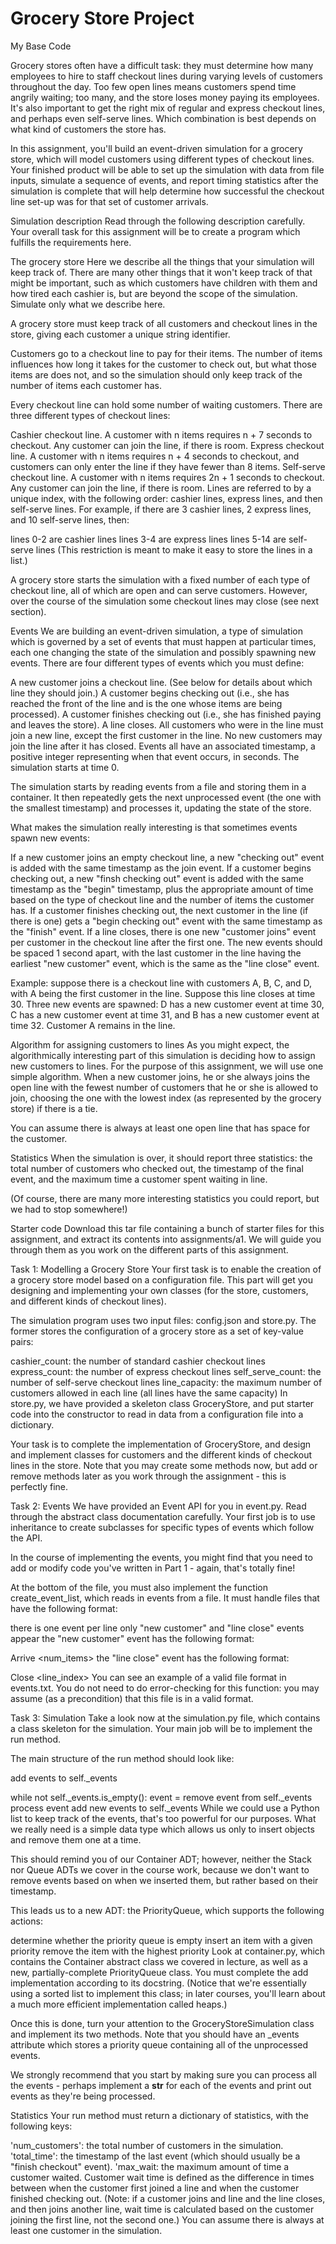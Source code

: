 # Grocery Store Project 
 My Base Code


Grocery stores often have a difficult task: they must determine how many employees to hire to staff checkout lines during varying levels of customers throughout the day. Too few open lines means customers spend time angrily waiting; too many, and the store loses money paying its employees. It's also important to get the right mix of regular and express checkout lines, and perhaps even self-serve lines. Which combination is best depends on what kind of customers the store has.

In this assignment, you'll build an event-driven simulation for a grocery store, which will model customers using different types of checkout lines. Your finished product will be able to set up the simulation with data from file inputs, simulate a sequence of events, and report timing statistics after the simulation is complete that will help determine how successful the checkout line set-up was for that set of customer arrivals.

Simulation description
Read through the following description carefully. Your overall task for this assignment will be to create a program which fulfills the requirements here.

The grocery store
Here we describe all the things that your simulation will keep track of. There are many other things that it won't keep track of that might be important, such as which customers have children with them and how tired each cashier is, but are beyond the scope of the simulation.
Simulate only what we describe here.

A grocery store must keep track of all customers and checkout lines in the store, giving each customer a unique string identifier.

Customers go to a checkout line to pay for their items. The number of items influences how long it takes for the customer to check out, but what those items are does not, and so the simulation should only keep track of the number of items each customer has.

Every checkout line can hold some number of waiting customers. There are three different types of checkout lines:

Cashier checkout line. A customer with n items requires n + 7 seconds to checkout. Any customer can join the line, if there is room.
Express checkout line. A customer with n items requires n + 4 seconds to checkout, and customers can only enter the line if they have fewer than 8 items.
Self-serve checkout line. A customer with n items requires 2n + 1 seconds to checkout. Any customer can join the line, if there is room.
Lines are referred to by a unique index, with the following order: cashier lines, express lines, and then self-serve lines. For example, if there are 3 cashier lines, 2 express lines, and 10 self-serve lines, then:

lines 0-2 are cashier lines
lines 3-4 are express lines
lines 5-14 are self-serve lines
(This restriction is meant to make it easy to store the lines in a list.)

A grocery store starts the simulation with a fixed number of each type of checkout line, all of which are open and can serve customers. However, over the course of the simulation some checkout lines may close (see next section).

Events
We are building an event-driven simulation, a type of simulation which is governed by a set of events that must happen at particular times, each one changing the state of the simulation and possibly spawning new events. There are four different types of events which you must define:

A new customer joins a checkout line. (See below for details about which line they should join.)
A customer begins checking out (i.e., she has reached the front of the line and is the one whose items are being processed).
A customer finishes checking out (i.e., she has finished paying and leaves the store).
A line closes. All customers who were in the line must join a new line, except the first customer in the line. No new customers may join the line after it has closed.
Events all have an associated timestamp, a positive integer representing when that event occurs, in seconds. The simulation starts at time 0.

The simulation starts by reading events from a file and storing them in a container. It then repeatedly gets the next unprocessed event (the one with the smallest timestamp) and processes it, updating the state of the store.

What makes the simulation really interesting is that sometimes events spawn new events:

If a new customer joins an empty checkout line, a new "checking out" event is added with the same timestamp as the join event.
If a customer begins checking out, a new "finsh checking out" event is added with the same timestamp as the "begin" timestamp, plus the appropriate amount of time based on the type of checkout line and the number of items the customer has.
If a customer finishes checking out, the next customer in the line (if there is one) gets a "begin checking out" event with the same timestamp as the "finish" event.
If a line closes, there is one new "customer joins" event per customer in the checkout line after the first one. The new events should be spaced 1 second apart, with the last customer in the line having the earliest "new customer" event, which is the same as the "line close" event.

Example: suppose there is a checkout line with customers A, B, C, and D, with A being the first customer in the line. Suppose this line closes at time 30. Three new events are spawned: D has a new customer event at time 30, C has a new customer event at time 31, and B has a new customer event at time 32. Customer A remains in the line.

Algorithm for assigning customers to lines
As you might expect, the algorithmically interesting part of this simulation is deciding how to assign new customers to lines. For the purpose of this assignment, we will use one simple algorithm. When a new customer joins, he or she always joins the open line with the fewest number of customers that he or she is allowed to join, choosing the one with the lowest index (as represented by the grocery store) if there is a tie.

You can assume there is always at least one open line that has space for the customer.

Statistics
When the simulation is over, it should report three statistics: the total number of customers who checked out, the timestamp of the final event, and the maximum time a customer spent waiting in line.

(Of course, there are many more interesting statistics you could report, but we had to stop somewhere!)

Starter code
Download this tar file containing a bunch of starter files for this assignment, and extract its contents into assignments/a1. We will guide you through them as you work on the different parts of this assignment.

Task 1: Modelling a Grocery Store
Your first task is to enable the creation of a grocery store model based on a configuration file. This part will get you designing and implementing your own classes (for the store, customers, and different kinds of checkout lines).

The simulation program uses two input files: config.json and store.py. The former stores the configuration of a grocery store as a set of key-value pairs:

cashier_count: the number of standard cashier checkout lines
express_count: the number of express checkout lines
self_serve_count: the number of self-serve checkout lines
line_capacity: the maximum number of customers allowed in each line (all lines have the same capacity)
In store.py, we have provided a skeleton class GroceryStore, and put starter code into the constructor to read in data from a configuration file into a dictionary.

Your task is to complete the implementation of GroceryStore, and design and implement classes for customers and the different kinds of checkout lines in the store. Note that you may create some methods now, but add or remove methods later as you work through the assignment - this is perfectly fine.

Task 2: Events
We have provided an Event API for you in event.py. Read through the abstract class documentation carefully. Your first job is to use inheritance to create subclasses for specific types of events which follow the API.

In the course of implementing the events, you might find that you need to add or modify code you've written in Part 1 - again, that's totally fine!

At the bottom of the file, you must also implement the function create_event_list, which reads in events from a file. It must handle files that have the following format:

there is one event per line
only "new customer" and "line close" events appear
the "new customer" event has the following format:

<timestamp> Arrive <cid> <num_items>
the "line close" event has the following format:

<timestamp> Close <line_index>
You can see an example of a valid file format in events.txt. You do not need to do error-checking for this function: you may assume (as a precondition) that this file is in a valid format.

Task 3: Simulation
Take a look now at the simulation.py file, which contains a class skeleton for the simulation. Your main job will be to implement the run method.

The main structure of the run method should look like:

add events to self._events

while not self._events.is_empty():
    event = remove event from self._events
    process event
    add new events to self._events
While we could use a Python list to keep track of the events, that's too powerful for our purposes. What we really need is a simple data type which allows us only to insert objects and remove them one at a time.

This should remind you of our Container ADT; however, neither the Stack nor Queue ADTs we cover in the course work, because we don't want to remove events based on when we inserted them, but rather based on their timestamp.

This leads us to a new ADT: the PriorityQueue, which supports the following actions:

determine whether the priority queue is empty
insert an item with a given priority
remove the item with the highest priority
Look at container.py, which contains the Container abstract class we covered in lecture, as well as a new, partially-complete PriorityQueue class. You must complete the add implementation according to its docstring. (Notice that we're essentially using a sorted list to implement this class; in later courses, you'll learn about a much more efficient implementation called heaps.)

Once this is done, turn your attention to the GroceryStoreSimulation class and implement its two methods. Note that you should have an _events attribute which stores a priority queue containing all of the unprocessed events.

We strongly recommend that you start by making sure you can process all the events - perhaps implement a __str__ for each of the events and print out events as they're being processed.

Statistics
Your run method must return a dictionary of statistics, with the following keys:

'num_customers': the total number of customers in the simulation.
'total_time': the timestamp of the last event (which should usually be a "finish checkout" event).
'max_wait: the maximum amount of time a customer waited. Customer wait time is defined as the difference in times between when the customer first joined a line and when the customer finished checking out. (Note: if a customer joins and line and the line closes, and then joins another line, wait time is calculated based on the customer joining the first line, not the second one.)
You can assume there is always at least one customer in the simulation.
